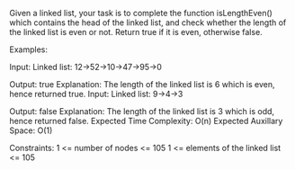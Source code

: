 Given a linked list, your task is to complete the function isLengthEven() which contains the head of the linked list, and check whether the length of the linked list is even or not. Return true if it is even, otherwise false.

Examples:

Input: Linked list: 12->52->10->47->95->0

Output: true
Explanation: The length of the linked list is 6 which is even, hence returned true.
Input: Linked list: 9->4->3

Output: false
Explanation: The length of the linked list is 3 which is odd, hence returned false.
Expected Time Complexity: O(n)
Expected Auxillary Space: O(1)

Constraints:
1 <= number of nodes <= 105
1 <= elements of the linked list <= 105